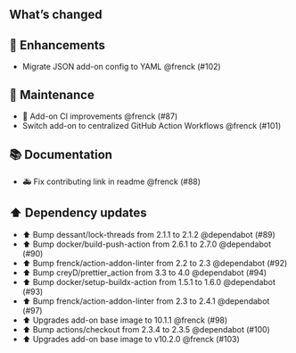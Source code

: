 ## What’s changed

## 🚀 Enhancements

- Migrate JSON add-on config to YAML @frenck (#102)

## 🧰 Maintenance

- 🚀 Add-on CI improvements @frenck (#87)
- Switch add-on to centralized GitHub Action Workflows @frenck (#101)

## 📚 Documentation

- 🚑 Fix contributing link in readme @frenck (#88)

## ⬆️ Dependency updates

- ⬆️ Bump dessant/lock-threads from 2.1.1 to 2.1.2 @dependabot (#89)
- ⬆️ Bump docker/build-push-action from 2.6.1 to 2.7.0 @dependabot (#90)
- ⬆️ Bump frenck/action-addon-linter from 2.2 to 2.3 @dependabot (#92)
- ⬆️ Bump creyD/prettier_action from 3.3 to 4.0 @dependabot (#94)
- ⬆️ Bump docker/setup-buildx-action from 1.5.1 to 1.6.0 @dependabot (#93)
- ⬆️ Bump frenck/action-addon-linter from 2.3 to 2.4.1 @dependabot (#97)
- ⬆️ Upgrades add-on base image to 10.1.1 @frenck (#98)
- ⬆️ Bump actions/checkout from 2.3.4 to 2.3.5 @dependabot (#100)
- ⬆️ Upgrades add-on base image to v10.2.0 @frenck (#103)
